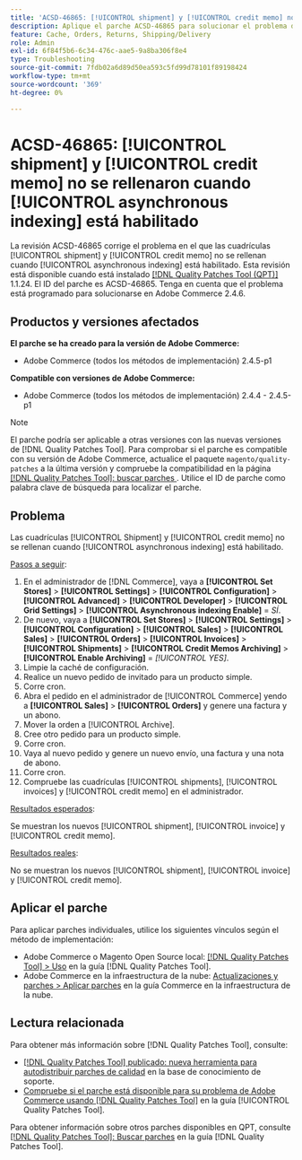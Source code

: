 ```yaml
---
title: 'ACSD-46865: [!UICONTROL shipment] y [!UICONTROL credit memo] no se rellenaron cuando [!UICONTROL asynchronous indexing] está habilitado'
description: Aplique el parche ACSD-46865 para solucionar el problema de Adobe Commerce en el que las cuadrículas [!UICONTROL shipment] y [!UICONTROL credit memo] no se rellenan cuando [!UICONTROL asynchronous indexing] está habilitado.
feature: Cache, Orders, Returns, Shipping/Delivery
role: Admin
exl-id: 6f84f5b6-6c34-476c-aae5-9a8ba306f8e4
type: Troubleshooting
source-git-commit: 7fdb02a6d89d50ea593c5fd99d78101f89198424
workflow-type: tm+mt
source-wordcount: '369'
ht-degree: 0%

---
```


# ACSD-46865: [!UICONTROL shipment] y [!UICONTROL credit memo] no se rellenaron cuando [!UICONTROL asynchronous indexing] está habilitado

La revisión ACSD-46865 corrige el problema en el que las cuadrículas [!UICONTROL shipment] y [!UICONTROL credit memo] no se rellenan cuando [!UICONTROL asynchronous indexing] está habilitado. Esta revisión está disponible cuando está instalado [[!DNL Quality Patches Tool (QPT)]](https://experienceleague.adobe.com/es/docs/commerce-operations/tools/quality-patches-tool/quality-patches-tool-to-self-serve-quality-patches) 1.1.24. El ID del parche es ACSD-46865. Tenga en cuenta que el problema está programado para solucionarse en Adobe Commerce 2.4.6.

## Productos y versiones afectados

**El parche se ha creado para la versión de Adobe Commerce:**

* Adobe Commerce (todos los métodos de implementación) 2.4.5-p1

**Compatible con versiones de Adobe Commerce:**

* Adobe Commerce (todos los métodos de implementación) 2.4.4 - 2.4.5-p1

>[!NOTE]
>
>El parche podría ser aplicable a otras versiones con las nuevas versiones de [!DNL Quality Patches Tool]. Para comprobar si el parche es compatible con su versión de Adobe Commerce, actualice el paquete `magento/quality-patches` a la última versión y compruebe la compatibilidad en la página [[!DNL Quality Patches Tool]: buscar parches &#x200B;](https://experienceleague.adobe.com/tools/commerce-quality-patches/index.html?lang=es). Utilice el ID de parche como palabra clave de búsqueda para localizar el parche.

## Problema

Las cuadrículas [!UICONTROL Shipment] y [!UICONTROL credit memo] no se rellenan cuando [!UICONTROL asynchronous indexing] está habilitado.

<u>Pasos a seguir</u>:

1. En el administrador de [!DNL Commerce], vaya a **[!UICONTROL Set Stores]** > **[!UICONTROL Settings]** > **[!UICONTROL Configuration]** > **[!UICONTROL Advanced]** > **[!UICONTROL Developer]** > **[!UICONTROL Grid Settings]** > **[!UICONTROL Asynchronous indexing Enable]** = *SÍ*.
2. De nuevo, vaya a **[!UICONTROL Set Stores]** > **[!UICONTROL Settings]** > **[!UICONTROL Configuration]** > **[!UICONTROL Sales]** > **[!UICONTROL Sales]** > **[!UICONTROL Orders]** > **[!UICONTROL Invoices]** > **[!UICONTROL Shipments]** > **[!UICONTROL Credit Memos Archiving]** > **[!UICONTROL Enable Archiving]** = *[!UICONTROL YES]*.
3. Limpie la caché de configuración.
4. Realice un nuevo pedido de invitado para un producto simple.
5. Corre cron.
6. Abra el pedido en el administrador de [!UICONTROL Commerce] yendo a **[!UICONTROL Sales]** > **[!UICONTROL Orders]** y genere una factura y un abono.
7. Mover la orden a [!UICONTROL Archive].
8. Cree otro pedido para un producto simple.
9. Corre cron.
10. Vaya al nuevo pedido y genere un nuevo envío, una factura y una nota de abono.
11. Corre cron.
12. Compruebe las cuadrículas [!UICONTROL shipments], [!UICONTROL invoices] y [!UICONTROL credit memo] en el administrador.

<u>Resultados esperados</u>:

Se muestran los nuevos [!UICONTROL shipment], [!UICONTROL invoice] y [!UICONTROL credit memo].

<u>Resultados reales</u>:

No se muestran los nuevos [!UICONTROL shipment], [!UICONTROL invoice] y [!UICONTROL credit memo].

## Aplicar el parche

Para aplicar parches individuales, utilice los siguientes vínculos según el método de implementación:

* Adobe Commerce o Magento Open Source local: [[!DNL Quality Patches Tool] > Uso](/help/tools/quality-patches-tool/usage.md) en la guía [!DNL Quality Patches Tool].
* Adobe Commerce en la infraestructura de la nube: [Actualizaciones y parches > Aplicar parches](https://experienceleague.adobe.com/docs/commerce-cloud-service/user-guide/develop/upgrade/apply-patches.html?lang=es) en la guía Commerce en la infraestructura de la nube.

## Lectura relacionada

Para obtener más información sobre [!DNL Quality Patches Tool], consulte:

* [[!DNL Quality Patches Tool] publicado: nueva herramienta para autodistribuir parches de calidad](https://experienceleague.adobe.com/es/docs/commerce-operations/tools/quality-patches-tool/quality-patches-tool-to-self-serve-quality-patches) en la base de conocimiento de soporte.
* [Compruebe si el parche está disponible para su problema de Adobe Commerce usando [!DNL Quality Patches Tool]](/help/tools/quality-patches-tool/patches-available-in-qpt/check-patch-for-magento-issue-with-magento-quality-patches.md) en la guía [!UICONTROL Quality Patches Tool].


Para obtener información sobre otros parches disponibles en QPT, consulte [[!DNL Quality Patches Tool]: Buscar parches](https://experienceleague.adobe.com/tools/commerce-quality-patches/index.html?lang=es) en la guía [!DNL Quality Patches Tool].
